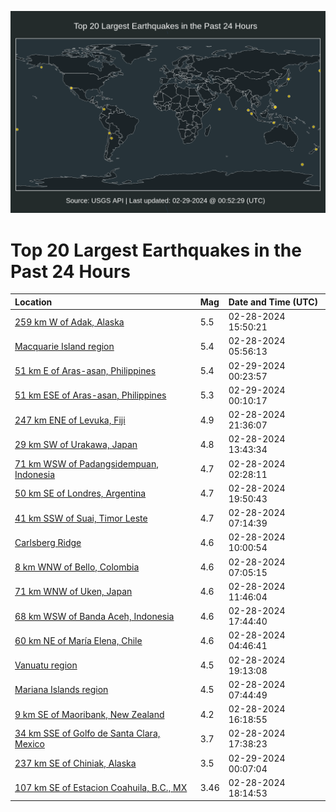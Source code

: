 ![Map](./map.png)

# Top 20 Largest Earthquakes in the Past 24 Hours

| Location | Mag | Date and Time (UTC) |
|:---|:---|:---|
| [259 km W of Adak, Alaska](https://earthquake.usgs.gov/earthquakes/eventpage/us6000mflq) | 5.5 | 02-28-2024 15:50:21 |
| [Macquarie Island region](https://earthquake.usgs.gov/earthquakes/eventpage/us6000mfkb) | 5.4 | 02-28-2024 05:56:13 |
| [51 km E of Aras-asan, Philippines](https://earthquake.usgs.gov/earthquakes/eventpage/us6000mfqj) | 5.4 | 02-29-2024 00:23:57 |
| [51 km ESE of Aras-asan, Philippines](https://earthquake.usgs.gov/earthquakes/eventpage/us6000mfqh) | 5.3 | 02-29-2024 00:10:17 |
| [247 km ENE of Levuka, Fiji](https://earthquake.usgs.gov/earthquakes/eventpage/us6000mfpp) | 4.9 | 02-28-2024 21:36:07 |
| [29 km SW of Urakawa, Japan](https://earthquake.usgs.gov/earthquakes/eventpage/us6000mflb) | 4.8 | 02-28-2024 13:43:34 |
| [71 km WSW of Padangsidempuan, Indonesia](https://earthquake.usgs.gov/earthquakes/eventpage/us6000mfjf) | 4.7 | 02-28-2024 02:28:11 |
| [50 km SE of Londres, Argentina](https://earthquake.usgs.gov/earthquakes/eventpage/us6000mfnw) | 4.7 | 02-28-2024 19:50:43 |
| [41 km SSW of Suai, Timor Leste](https://earthquake.usgs.gov/earthquakes/eventpage/us6000mfki) | 4.7 | 02-28-2024 07:14:39 |
| [Carlsberg Ridge](https://earthquake.usgs.gov/earthquakes/eventpage/us6000mfky) | 4.6 | 02-28-2024 10:00:54 |
| [8 km WNW of Bello, Colombia](https://earthquake.usgs.gov/earthquakes/eventpage/us6000mfkh) | 4.6 | 02-28-2024 07:05:15 |
| [71 km WNW of Uken, Japan](https://earthquake.usgs.gov/earthquakes/eventpage/us6000mfl7) | 4.6 | 02-28-2024 11:46:04 |
| [68 km WSW of Banda Aceh, Indonesia](https://earthquake.usgs.gov/earthquakes/eventpage/us6000mfms) | 4.6 | 02-28-2024 17:44:40 |
| [60 km NE of María Elena, Chile](https://earthquake.usgs.gov/earthquakes/eventpage/us6000mfjw) | 4.6 | 02-28-2024 04:46:41 |
| [Vanuatu region](https://earthquake.usgs.gov/earthquakes/eventpage/us6000mfnr) | 4.5 | 02-28-2024 19:13:08 |
| [Mariana Islands region](https://earthquake.usgs.gov/earthquakes/eventpage/us6000mfkl) | 4.5 | 02-28-2024 07:44:49 |
| [9 km SE of Maoribank, New Zealand](https://earthquake.usgs.gov/earthquakes/eventpage/us6000mflt) | 4.2 | 02-28-2024 16:18:55 |
| [34 km SSE of Golfo de Santa Clara, Mexico](https://earthquake.usgs.gov/earthquakes/eventpage/us6000mfmk) | 3.7 | 02-28-2024 17:38:23 |
| [237 km SE of Chiniak, Alaska](https://earthquake.usgs.gov/earthquakes/eventpage/us6000mfqf) | 3.5 | 02-29-2024 00:07:04 |
| [107 km SE of Estacion Coahuila, B.C., MX](https://earthquake.usgs.gov/earthquakes/eventpage/ci40678192) | 3.46 | 02-28-2024 18:14:53 |
